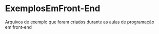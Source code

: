 # ExemplosEmFront-End
Arquivos de exemplo que foram criados durante as aulas de programação em front-end
